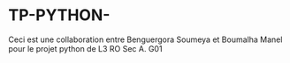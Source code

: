 # TP-PYTHON-
Ceci est une collaboration entre Benguergora Soumeya et Boumalha Manel pour le projet python de L3 RO Sec A. G01
